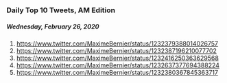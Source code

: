 ### Daily Top 10 Tweets, AM Edition
##### Wednesday, February 26, 2020
 1) https://www.twitter.com/MaximeBernier/status/1232379388014026757
 2) https://www.twitter.com/MaximeBernier/status/1232387196210077702
 3) https://www.twitter.com/MaximeBernier/status/1232416250363629568
 4) https://www.twitter.com/MaximeBernier/status/1232637377694388224
 5) https://www.twitter.com/MaximeBernier/status/1232380367845363717
